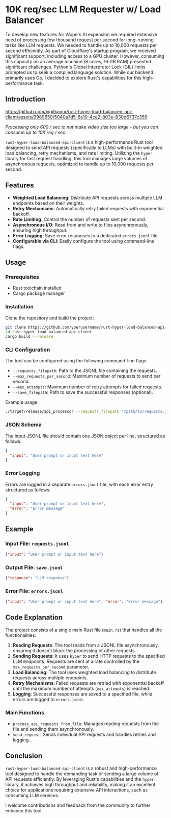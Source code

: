 # 10K req/sec LLM Requester w/ Load Balancer

To develop new features for Wope's AI expension we required extensive need of processing few thousand request per second for long-running tasks like LLM requests. We needed to handle up to 10,000 requests per second efficiently. As part of Cloudflare's startup program, we received significant support, including access to a GPU cluster. However, consuming this capacity on an average machine (8 cores, 16 GB RAM) presented significant challenges. Python's Global Interpreter Lock (GIL) limits prompted us to seek a compiled language solution. While our backend primarily uses Go, I decided to explore Rust's capabilities for this high-performance task.

## Introduction

https://github.com/yigitkonur/rust-hyper-load-balanced-api-client/assets/9989650/5040a7d5-6e10-4ce2-803e-830d6737c359

_Processing only 600 / sec to not make video size too large - but you can consume up to 10K req / sec._

`rust-hyper-load-balanced-api-client` is a high-performance Rust tool designed to send API requests (specifically to LLMs) with built-in weighted load balancing, retry mechanisms, and rate limiting. Utilizing the `hyper` library for fast request handling, this tool manages large volumes of asynchronous requests, optimized to handle up to 10,000 requests per second.

## Features

- **Weighted Load Balancing**: Distribute API requests across multiple LLM endpoints based on their weights.
- **Retry Mechanisms**: Automatically retry failed requests with exponential backoff.
- **Rate Limiting**: Control the number of requests sent per second.
- **Asynchronous I/O**: Read from and write to files asynchronously, ensuring high throughput.
- **Error Logging**: Save error responses to a dedicated `errors.jsonl` file.
- **Configurable via CLI**: Easily configure the tool using command-line flags.

## Usage

### Prerequisites

- Rust toolchain installed
- Cargo package manager

### Installation

Clone the repository and build the project:

```sh
git clone https://github.com/yourusername/rust-hyper-load-balanced-api-client.git
cd rust-hyper-load-balanced-api-client
cargo build --release
```

### CLI Configuration

The tool can be configured using the following command-line flags:

- `--requests_filepath`: Path to the JSONL file containing the requests.
- `--max_requests_per_second`: Maximum number of requests to send per second.
- `--max_attempts`: Maximum number of retry attempts for failed requests.
- `--save_filepath`: Path to save the successful responses (optional).

Example usage:

```sh
./target/release/api_processor --requests_filepath "/path/to/requests.jsonl" --max_requests_per_second 10000 --max_attempts 3 --save_filepath "/path/to/save.jsonl"
```

### JSON Schema

The input JSONL file should contain one JSON object per line, structured as follows:

```json
{
  "input": "User prompt or input text here"
}
```

### Error Logging

Errors are logged in a separate `errors.jsonl` file, with each error entry structured as follows:

```json
{
  "input": "User prompt or input text here",
  "error": "Error message"
}
```

## Example

### Input File: `requests.jsonl`

```json
{"input": "User prompt or input text here"}
```

### Output File: `save.jsonl`

```json
{"response": "LLM response"}
```

### Error File: `errors.jsonl`

```json
{"input": "User prompt or input text here", "error": "Error message"}
```

## Code Explanation

The project consists of a single main Rust file (`main.rs`) that handles all the functionalities:

1. **Reading Requests**: The tool reads from a JSONL file asynchronously, ensuring it doesn't block the processing of other requests.
2. **Sending Requests**: It uses `hyper` to send HTTP requests to the specified LLM endpoints. Requests are sent at a rate controlled by the `max_requests_per_second` parameter.
3. **Load Balancing**: The tool uses weighted load balancing to distribute requests across multiple endpoints.
4. **Retry Mechanisms**: Failed requests are retried with exponential backoff until the maximum number of attempts (`max_attempts`) is reached.
5. **Logging**: Successful responses are saved to a specified file, while errors are logged to `errors.jsonl`.

### Main Functions

- `process_api_requests_from_file`: Manages reading requests from the file and sending them asynchronously.
- `send_request`: Sends individual API requests and handles retries and logging.

## Conclusion

`rust-hyper-load-balanced-api-client` is a robust and high-performance tool designed to handle the demanding task of sending a large volume of API requests efficiently. By leveraging Rust's capabilities and the `hyper` library, it achieves high throughput and reliability, making it an excellent choice for applications requiring extensive API interactions, such as consuming LLM services.

I welcome contributions and feedback from the community to further enhance this tool.
